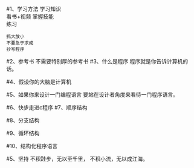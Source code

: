 #1、学习方法
    学习知识  
        看书+视频
    掌握技能  
        练习

    抓大放小
    不要急于求成
    抄写程序

#2、参考书
    不需要特别厚的参考书
#3、什么是程序
    程序就是你告诉计算机的话。

#4、假设你的大脑是计算机

#5、如果你来设计一门编程语言
    要站在设计者角度来看待一门程序语言。

#6、快步走进c程序
#7、顺序结构

#8、分支结构

#9、循环结构

#10、结构化程序语言

#5、坚持
    不积跬步，无以至千里，
    不积小流，无以成江海。